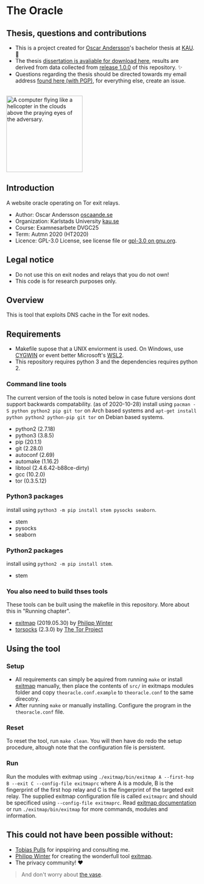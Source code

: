 # The Oracle
## Thesis, questions and contributions
- This is a project created for [Oscar Andersson](https://github.com/oscar230)'s bachelor thesis at [KAU](www.kau.se). 🎉
- The thesis [dissertation is avaliable for download here](http://urn.kb.se/resolve?urn=urn:nbn:se:kau:diva-82564), results are derived from data collected from [release 1.0.0](https://github.com/oscar230/the-oracle/releases/tag/1.0.0) of this repository. ✨
- Questions regarding the thesis should be directed towards my email address [found here (with PGP)](http://keys.gnupg.net/pks/lookup?op=get&search=0xCA13F309AD2565AA), for everything else, create an issue.

<br><img src="https://styleguide.torproject.org/static/images/tb-onboarding/circumvention.svg" width="200px" height="auto" alt="A computer flying like a helicopter in the clouds above the praying eyes of the adversary.">

## Introduction
A website oracle operating on Tor exit relays.
* Author: Oscar Andersson [oscaande.se](https://www.oscaande.se)
* Organization: Karlstads University [kau.se](https://www.kau.se)
* Course: Examnesarbete DVGC25
* Term: Autmn 2020 (HT2020)
* Licence: GPL-3.0 License, see license file or [gpl-3.0 on gnu.org](https://www.gnu.org/licenses/gpl-3.0.en.html).

## Legal notice
- Do not use this on exit nodes and relays that you do not own!
- This code is for research purposes only.

## Overview
This is tool that exploits DNS cache in the Tor exit nodes.

## Requirements
- Makefile supose that a UNIX enviorment is used. On Windows, use [CYGWIN](https://www.cygwin.com/) or event better Microsoft's [WSL2](https://learn.microsoft.com/en-us/windows/wsl/install).
- This repository requires python 3 and the dependencies requires python 2.
### Command line tools
The current version of the tools is noted below in case future versions dont support backwards compatability. (as of 2020-10-28)
install using `pacman -S python python2 pip git tor` on Arch based systems and `apt-get install python python2 python-pip git tor` on Debian based systems.
* python2	(2.7.18)
* python3	(3.8.5)
* pip		(20.1.1)
* git		(2.28.0)
* autoconf	(2.69)
* automake	(1.16.2)
* libtool	(2.4.6.42-b88ce-dirty)
* gcc		(10.2.0)
* tor       (0.3.5.12)
### Python3 packages
install using `python3 -m pip install stem pysocks seaborn`.
* stem
* pysocks
* seaborn
### Python2 packages
install using `python2 -m pip install stem`.
* stem
### You also need to build thses tools
These tools can be built using the makefile in this repository. More about this in "Running chapter".
* [exitmap](https://github.com/NullHypothesis/exitmap) (2019.05.30) by [Philipp Winter](https://nymity.ch/)
* [torsocks](https://git.torproject.org/torsocks.git) (2.3.0) by [The Tor Project](https://torproject.org)
## Using the tool
### Setup
* All requirements can simply be aquired from running `make` or install [exitmap](https://github.com/NullHypothesis/exitmap) manually, then place the contents of `src/` in exitmaps modules folder and copy `theoracle.conf.example` to `theoracle.conf` to the same direcotry.
* After running `make` or manually installing. Configure the program in the `theoracle.conf` file.
### Reset
To reset the tool, run `make clean`. You will then have do redo the setup procedure, altough note that the configuration file is persistent.
### Run
Run the modules with exitmap using `./exitmap/bin/exitmap A --first-hop B --exit C --config-file exitmaprc` where A is a module, B is the fingerprint of the first hop relay and C is the fingerprint of the targeted exit relay. The supplied exitmap configuration file is called `exitmaprc` and should be specificed using `--config-file exitmaprc`. Read [exitmap documentation](https://github.com/NullHypothesis/exitmap/blob/master/README.md) or run `./exitmap/bin/exitmap` for more commands, modules and information.
## This could not have been possible without:
* [Tobias Pulls](https://www.kau.se/forskare/tobias-pulls) for inpspiring and consulting me.
* [Philipp Winter](https://nymity.ch/) for creating the wonderfull tool [exitmap](https://github.com/NullHypothesis/exitmap).
* The privacy community! ❤️
> And don't worry about [the vase](https://i.pinimg.com/originals/ba/6f/69/ba6f692a8cc8db6796f26d0a6e2b8ed1.gif).
